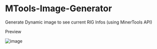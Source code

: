 # MTools-Image-Generator

Generate Dynamic image to see current RIG Infos (using MinerTools API)

Preview

![image](https://user-images.githubusercontent.com/25458928/118552870-d3e97280-b75f-11eb-824c-2b7e988175ab.png)
